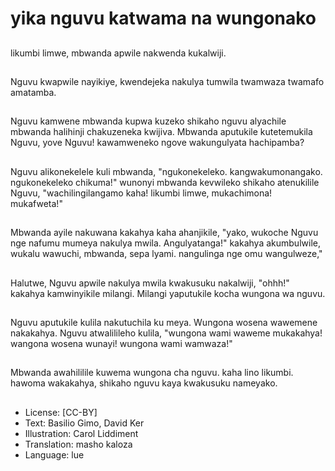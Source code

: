 # yika nguvu katwama na wungonako

##
likumbi limwe, mbwanda apwile nakwenda kukalwiji.

##
Nguvu kwapwile nayikiye, kwendejeka nakulya tumwila twamwaza twamafo amatamba.

##
Nguvu kamwene mbwanda kupwa kuzeko shikaho nguvu alyachile mbwanda halihinji chakuzeneka kwijiva. Mbwanda aputukile kutetemukila Nguvu, yove Nguvu! kawamweneko ngove wakungulyata hachipamba?

##
Nguvu alikonekelele kuli mbwanda, "ngukonekeleko. kangwakumonangako. ngukonekeleko chikuma!" wunonyi mbwanda kevwileko shikaho atenukilile Nguvu, "wachilingilangamo kaha! likumbi limwe, mukachimona! mukafweta!"

##
Mbwanda ayile nakuwana kakahya kaha ahanjikile, "yako, wukoche Nguvu nge nafumu mumeya nakulya mwila. Angulyatanga!" kakahya akumbulwile, wukalu wawuchi, mbwanda, sepa lyami. nangulinga nge omu wangulweze,"

##
Halutwe, Nguvu apwile nakulya mwila kwakusuku nakalwiji, "ohhh!" kakahya kamwinyikile milangi. Milangi yaputukile kocha wungona wa nguvu.

##
Nguvu aputukile kulila nakutuchila ku meya. Wungona wosena wawemene nakakahya. Nguvu atwalilileho kulila, "wungona wami waweme mukakahya! wangona wosena wunayi! wungona wami wamwaza!"

##
Mbwanda awahililile kuwema wungona cha nguvu. kaha lino likumbi. hawoma wakakahya, shikaho nguvu kaya kwakusuku nameyako.

##
* License: [CC-BY]
* Text: Basilio Gimo, David Ker
* Illustration: Carol Liddiment
* Translation: masho kaloza
* Language: lue
